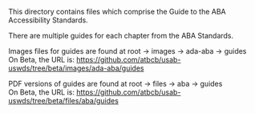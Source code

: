 This directory contains files which comprise the Guide to the ABA Accessibility Standards.

There are multiple guides for each chapter from the ABA Standards.

Images files for guides are found at root -> images -> ada-aba -> guides  
On Beta, the URL is:  <https://github.com/atbcb/usab-uswds/tree/beta/images/ada-aba/guides>  

PDF versions of guides are found at root -> files -> aba -> guides  
On Beta, the URL is:  <https://github.com/atbcb/usab-uswds/tree/beta/files/aba/guides>
